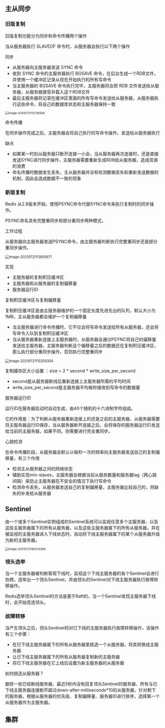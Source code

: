 ## 主从同步

### 旧版复制

旧版复制功能分为同步和命令传播两个操作

当从服务器执行 SLAVEOF 命令时，从服务器会执行以下两个操作

同步

- 从服务器向主服务器发送 SYNC 命令
- 收到 SYNC 命令的主服务器执行 BGSAVE 命令，在后台生成一个RDB文件，并使用一个缓冲区记录从现在开始执行的所有写命令
- 当主服务器的 BGSAVE 命令执行完毕，主服务器将会把 RDB 文件发送给从服务器，从服务器接受并载入这个RDB文件
- 最后主服务器将记录在缓冲区里面的所有写命令发送给从服务器，从服务器执行这些命令，将自己的数据库状态和主服务器保持一致

<img src="C:\Users\zsh\AppData\Roaming\Typora\typora-user-images\image-20210721112716936.png" alt="image-20210721112716936" style="zoom:67%;" />

命令传播

在同步操作完成之后，主服务器会将自己执行的写命令操作，发送给从服务器执行

缺点

- 如果某一时刻从服务器只断开连接一小会，当从服务器再次连接时，还是直接发送SYNC进行同步操作，主服务器需要重新生成RDB给从服务器，造成资源的浪费
- 命名传播时数据发生丢失，主从服务器并没有检测数据丢失和重新发送数据的机制，因此会造成数据不一致的现象

### 新版复制

Redis 从2.8版本开始，使用PSYNC命令代替SYNC命令来执行复制时的同步操作。

PSYNC命名具有完整重同步和部分重同步两种模式。

工作过程

从服务器向主服务器发送PSYNC命令，由主服务器判断执行完整重同步还是部分重同步操作。

<img src="C:\Users\zsh\AppData\Roaming\Typora\typora-user-images\image-20210721113915671.png" alt="image-20210721113915671" style="zoom:80%;" />

实现

- 主服务器的复制积压缓冲区
- 主服务器和从服务器的复制偏移量
- 服务器运行ID

复制积压缓冲区与复制偏移量

复制积压缓冲区是由主服务器维护的一个固定长度先进先出的队列，默认大小为1MB，主从服务器都会维护一个复制偏移量

- 当主服务器进行命令传播时，它不仅会将写命令发送给所有从服务器，还会将写命令入队到复制积压缓冲区
- 当从服务器重新连接上主服务器时，从服务器会通过PSYNC将自己的偏移量发送给主服务器，主服务器判断这个偏移量之后的数据还在复制积压缓冲区，那么执行部分重同步操作，否则执行完整重同步

<img src="C:\Users\zsh\AppData\Roaming\Typora\typora-user-images\image-20210721115259354.png" alt="image-20210721115259354" style="zoom:80%;" />

复制缓存区大小设置 ：size = 2 * second * write_size_per_second

- second是从服务器断线后重新连接上主服务器所需的平均时间
- write_size_per_second是主服务器平均每秒接收到写命令的数据量

服务器运行ID

运行ID在服务器启动时自动生成，由40个随机的十六进制字符组成。

它的作用是：为了判断从服务器重新连接上的还是之前的主服务器，从服务器需要将主服务器运行ID保存，当从服务器断开连接之后，会将保存的服务器运行ID发送给当前的主服务器，如果不同，则需要进行完全重同步。

心跳检测

在命令传播阶段，从服务器会默认以每秒一次的频率向主服务器发送自己的复制偏移量，有三个作用

- 检测主从服务器之间的网络状态
- 辅助实现min-slaves，主服务器会根据当前从服务数量和服务器lag（两心跳间隔）来防止主服务器在不安全的情况下执行写命令
- 检测命令丢失，从服务器发送自己的复制偏移量，主服务器比较自己的，将缺失的补发给从服务器

## Sentinel

由一个或多个Sentinel实例组成的Sentinel系统可以监视任意多个主服务器，以及这些主服务器属下的所有从服务器，以及这些主服务器属下的所有从服务器，并在被监视的主服务器进入下线状态时，自动将下线主服务器属下的某个从服务器升级为新的主服务器。

<img src="C:\Users\zsh\AppData\Roaming\Typora\typora-user-images\image-20210721160213399.png" alt="image-20210721160213399" style="zoom:67%;" />

### 领头选举

当一个主服务器被判断客观下线时，监视这个下线主服务器的各个Sentinel会进行协商，选举出一个领头Sentinel，并由领头的Sentinel对下线主服务器执行故障转移操作。

Redis选举领头Sentinel的方法是基于Raft的，当一个Sentinel发现主服务器下线时，会开始竞选领头。

### 故障转移

当产生领头之后，领头Sentinel将对已下线的主服务器执行故障转移操作，该操作有三个步骤：

- 在已下线主服务器属下的所有从服务器里挑选一个从服务器，将其转换成主服务器
- 让已下线主服务器属下的所有从服务器复制新的主服务器
- 将已下线主服务器在它上线后设置为新主服务器的从服务器

如何挑选从服务器？

删除一些已经断线服务器、最近5秒内没有回复领头Sentinel的服务器、所有与已下线主服务器连接断开超过down-after-milliseconds*10的从服务器，针对剩下的服务器，根据从服务器的优先级、复制偏移量、服务器ID进行排序，选择第一个从服务器作为主服务器。

## 集群

